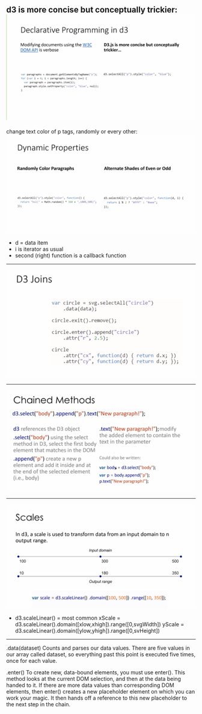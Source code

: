 d3 is more concise but conceptually trickier:
![](concise.png)
-----------------
change text color of p tags, randomly or every other:
![](dynamicprops.png)
- d = data item
- i is iterator as usual
- second (right) function is a callback function
-----------------

![](joind.png)

---
![](chaining.png)

---
![](scales.png)
- d3.scaleLinear() = most common 
xScale = d3.scaleLinear().domain([xlow,xhigh]).range([0,svgWidth])
yScale = d3.scaleLinear().domain([ylow,yhigh]).range([0,svHeight])


---
.data(dataset)
Counts and parses our data values. There are five values in our array called dataset, so everything past this point is executed five times, once for each value.


.enter()
To create new, data-bound elements, you must use enter(). This method looks at the current DOM selection, and then at the data being handed to it. If there are more data values than corresponding DOM elements, then enter() creates a new placeholder element on which you can work your magic. It then hands off a reference to this new placeholder to the next step in the chain.
